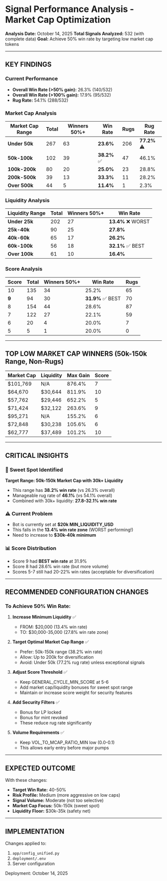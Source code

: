 # Signal Performance Analysis - Market Cap Optimization

**Analysis Date:** October 14, 2025
**Total Signals Analyzed:** 532 (with complete data)
**Goal:** Achieve 50% win rate by targeting low market cap tokens

---

## KEY FINDINGS

### Current Performance
- **Overall Win Rate (>50% gain):** 26.3% (140/532)
- **Overall Win Rate (>100% gain):** 17.9% (95/532)
- **Rug Rate:** 54.1% (288/532)

### Market Cap Analysis
| Market Cap Range | Total | Winners 50%+ | Win Rate | Rugs | Rug Rate |
|------------------|-------|--------------|----------|------|----------|
| **Under 50k**    | 267   | 63           | **23.6%** | 206  | **77.2%** ⚠️ |
| **50k-100k**     | 102   | 39           | **38.2%** ✅ | 47   | 46.1% |
| **100k-200k**    | 80    | 20           | **25.0%** | 23   | 28.8% |
| **200k-500k**    | 39    | 13           | **33.3%** | 11   | 28.2% |
| **Over 500k**    | 44    | 5            | **11.4%** | 1    | 2.3% |

### Liquidity Analysis
| Liquidity Range | Total | Winners 50%+ | Win Rate |
|-----------------|-------|--------------|----------|
| **Under 25k**   | 202   | 27           | **13.4%** ❌ WORST |
| **25k-40k**     | 90    | 25           | **27.8%** |
| **40k-60k**     | 65    | 17           | **26.2%** |
| **60k-100k**    | 56    | 18           | **32.1%** ✅ BEST |
| **Over 100k**   | 61    | 10           | **16.4%** |

### Score Analysis
| Score | Total | Winners 50%+ | Win Rate | Rugs |
|-------|-------|--------------|----------|------|
| 10    | 135   | 34           | 25.2%    | 65   |
| **9** | 94    | 30           | **31.9%** ✅ BEST | 70 |
| 8     | 154   | 44           | 28.6%    | 87   |
| 7     | 122   | 27           | 22.1%    | 59   |
| 6     | 20    | 4            | 20.0%    | 7    |
| 5     | 5     | 1            | 20.0%    | 0    |

---

## TOP LOW MARKET CAP WINNERS (50k-150k Range, Non-Rugs)
| Market Cap | Liquidity | Max Gain | Score |
|------------|-----------|----------|-------|
| $101,769   | N/A       | 876.4%   | 7     |
| $64,670    | $30,644   | 811.9%   | 10    |
| $57,762    | $29,446   | 652.2%   | 5     |
| $71,424    | $32,122   | 263.6%   | 9     |
| $95,271    | N/A       | 155.2%   | 6     |
| $72,848    | $30,238   | 105.6%   | 6     |
| $62,777    | $37,489   | 101.2%   | 10    |

---

## CRITICAL INSIGHTS

### 🎯 Sweet Spot Identified
**Target Range: 50k-150k Market Cap with 30k+ Liquidity**
- This range has **38.2% win rate** (vs 26.3% overall)
- Manageable rug rate of **46.1%** (vs 54.1% overall)
- Combined with 30k+ liquidity: **27.8-32.1% win rate**

### ⚠️ Current Problem
- Bot is currently set at **$20k MIN_LIQUIDITY_USD**
- This falls in the **13.4% win rate zone** (WORST performing!)
- Need to increase to **$30k-40k minimum**

### 📊 Score Distribution
- Score 9 had **BEST win rate** at 31.9%
- Score 8 had 28.6% win rate (but more volume)
- Scores 5-7 still had 20-22% win rates (acceptable for diversification)

---

## RECOMMENDED CONFIGURATION CHANGES

### To Achieve 50% Win Rate:

1. **Increase Minimum Liquidity** ✅
   - FROM: $20,000 (13.4% win rate)
   - TO: $30,000-35,000 (27.8% win rate zone)

2. **Target Optimal Market Cap Range** ✅
   - Prefer: 50k-150k range (38.2% win rate)
   - Allow: Up to 200k for diversification
   - Avoid: Under 50k (77.2% rug rate) unless exceptional signals

3. **Adjust Score Threshold** ✅
   - Keep GENERAL_CYCLE_MIN_SCORE at 5-6
   - Add market cap/liquidity bonuses for sweet spot range
   - Maintain or increase score weight for security features

4. **Add Security Filters** ✅
   - Bonus for LP locked
   - Bonus for mint revoked
   - These reduce rug rate significantly

5. **Volume Requirements** ✅
   - Keep VOL_TO_MCAP_RATIO_MIN low (0.0-0.1)
   - This allows early entry before major pumps

---

## EXPECTED OUTCOME

With these changes:
- **Target Win Rate:** 40-50%
- **Risk Profile:** Medium (more aggressive on low caps)
- **Signal Volume:** Moderate (not too selective)
- **Market Cap Focus:** 50k-150k (sweet spot)
- **Liquidity Floor:** $30k-35k (safety net)

---

## IMPLEMENTATION

Changes applied to:
1. `app/config_unified.py`
2. `deployment/.env`
3. Server configuration

Deployment: October 14, 2025


